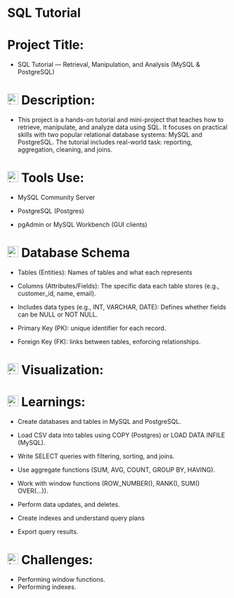 # SQL Tutorial

# Project Title:
- SQL Tutorial — Retrieval, Manipulation, and Analysis (MySQL & PostgreSQL)

# <img width="25" height="25" alt="image" src="https://github.com/user-attachments/assets/63687b28-62e0-4a18-b9a7-02efc50dceb5" /> Description:
- This project is a hands-on tutorial and mini-project that teaches how to retrieve, manipulate, and analyze data using SQL. It focuses on practical skills with two popular relational database systems: MySQL and PostgreSQL. The tutorial includes real-world task: reporting, aggregation, cleaning, and joins.

  
# <img width="25" height="25" alt="image" src="https://github.com/user-attachments/assets/26780cf3-4554-4e0a-9701-d7c2fe060223" /> Tools Use:
- MySQL Community Server

- PostgreSQL (Postgres)

- pgAdmin or MySQL Workbench (GUI clients)

# <img width="25" height="25" alt="image" src="https://github.com/user-attachments/assets/9db1e36e-cdfc-434d-9716-3ed124eb3461" /> Database Schema
- Tables (Entities): Names of tables and what each represents

- Columns (Attributes/Fields): The specific data each table stores (e.g., customer_id, name, email).

- Includes data types (e.g., INT, VARCHAR, DATE): Defines whether fields can be NULL or NOT NULL.

- Primary Key (PK): unique identifier for each record.

- Foreign Key (FK): links between tables, enforcing relationships.

# <img width="25" height="25" alt="image" src="https://github.com/user-attachments/assets/993d7e4b-b8fd-4d2c-93ba-01bea864d133" /> Visualization:

# <img width="25" height="25" alt="image" src="https://github.com/user-attachments/assets/f2821bd8-bb52-4edc-919c-0bf6fa2e7233" /> Learnings:
- Create databases and tables in MySQL and PostgreSQL.

- Load CSV data into tables using COPY (Postgres) or LOAD DATA INFILE (MySQL).

- Write SELECT queries with filtering, sorting, and joins.

- Use aggregate functions (SUM, AVG, COUNT, GROUP BY, HAVING).

- Work with window functions (ROW_NUMBER(), RANK(), SUM() OVER(...)).

- Perform data updates, and deletes.

- Create indexes and understand query plans

- Export query results.

# <img width="25" height="25" alt="image" src="https://github.com/user-attachments/assets/db740343-76e3-425d-9991-d39f704abfdc" /> Challenges:
- Performing window functions.
- Performing indexes.

